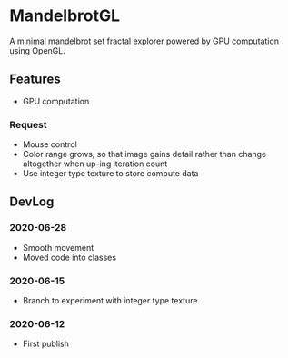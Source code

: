 # MandelbrotGL

A minimal mandelbrot set fractal explorer powered by GPU computation using OpenGL.

## Features

- GPU computation

### Request

- Mouse control
- Color range grows, so that image gains detail rather than change altogether when up-ing iteration count
- Use integer type texture to store compute data

## DevLog

### 2020-06-28

- Smooth movement
- Moved code into classes

### 2020-06-15

- Branch to experiment with integer type texture

### 2020-06-12

- First publish